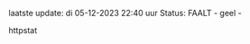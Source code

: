 laatste update: 
di 05-12-2023 22:40   uur 
Status: FAALT - geel - 
<div class="service Y">httpstat</div>